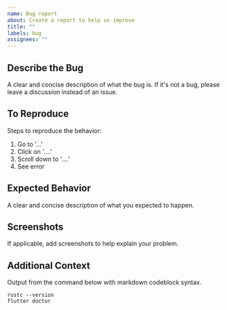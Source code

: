 ```yaml
---
name: Bug report
about: Create a report to help us improve
title: ""
labels: bug
assignees: ""
---
```


## Describe the Bug

A clear and concise description of what the bug is.
If it's not a bug, please leave a discussion instead of an issue.

## To Reproduce

Steps to reproduce the behavior:

1. Go to '...'
2. Click on '....'
3. Scroll down to '....'
4. See error

## Expected Behavior

A clear and concise description of what you expected to happen.

## Screenshots

If applicable, add screenshots to help explain your problem.

## Additional Context

Output from the command below with markdown codeblock syntax.

```shell
rustc --version
flutter doctor
```
